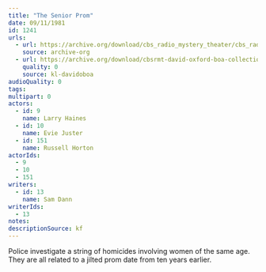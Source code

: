 ```yaml
---
title: "The Senior Prom"
date: 09/11/1981
id: 1241
urls: 
  - url: https://archive.org/download/cbs_radio_mystery_theater/cbs_radio_mystery_theater-1201-1250.zip/cbs_radio_mystery_theater-1201-1250%2Fcbsrmt_1241_the_senior_prom.mp3
    source: archive-org
  - url: https://archive.org/download/cbsrmt-david-oxford-boa-collection/CBSRMT-810911-1241-The-Senior-Prom-(128-44)_KQV-{BoA}.mp3
    quality: 0
    source: kl-davidoboa
audioQuality: 0
tags: 
multipart: 0
actors:  
  - id: 9
    name: Larry Haines  
  - id: 10
    name: Evie Juster  
  - id: 151
    name: Russell Horton
actorIds:  
  - 9  
  - 10  
  - 151
writers:  
  - id: 13
    name: Sam Dann
writerIds:  
  - 13
notes: 
descriptionSource: kf
---
```

Police investigate a string of homicides involving women of the same age. They are all related to a jilted prom date from ten years earlier.